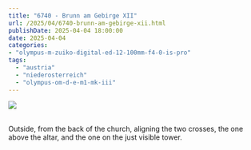 ```yaml
---
title: "6740 - Brunn am Gebirge XII"
url: /2025/04/6740-brunn-am-gebirge-xii.html
publishDate: 2025-04-04 18:00:00
date: 2025-04-04
categories:
- "olympus-m-zuiko-digital-ed-12-100mm-f4-0-is-pro"
tags:
  - "austria"
  - "niederosterreich"
  - "olympus-om-d-e-m1-mk-iii"
---
```

<div class="container">
<div class="center"><a target="_blank" href="https://d25zfm9zpd7gm5.cloudfront.net/1200x1200/2020/20201004_115702_lr.jpg"><img class="webfeedsFeaturedVisual" src="https://d25zfm9zpd7gm5.cloudfront.net/0600x0600/2020/20201004_115702_lr.jpg" /></a></div>
</div>
<br />

Outside, from the back of the church, aligning the two
crosses, the one above the altar, and the one on the just
visible tower.
